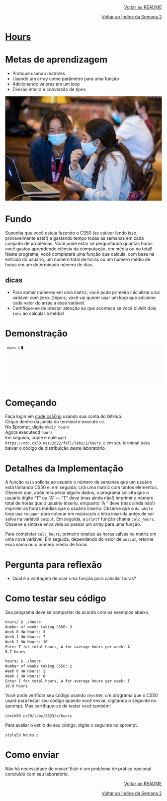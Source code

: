 <p align="right">
   <a href="https://patyfil.github.io/cs50-cc50-harvard/">Voltar ao README</a>
</p>
<p align="right">
   <a href="https://patyfil.github.io/cs50-cc50-harvard/2-Arrays.html">Voltar ao Índice da Semana 2</a>
</p>

# [Hours](https://cs50.harvard.edu/x/2023/problems/2/hours/)  

# Metas de aprendizagem
* Pratique usando matrizes
* Usando um array como parâmetro para uma função
* Adicionando valores em um loop
* Divisão inteira e conversão de tipos

<img src="../assets/hours.jpeg" />  

# Fundo
Suponha que você esteja fazendo o CS50 (se estiver lendo isso, provavelmente está!) e gastando tempo todas as semanas em cada conjunto de problemas. Você pode estar se perguntando quantas horas você gastou aprendendo ciência da computação, em média ou no total! Neste programa, você completará uma função que calcula, com base na entrada do usuário, um número total de horas ou um número médio de horas em um determinado número de dias.

## dicas
* Para somar números em uma matriz, você pode primeiro inicializar uma variável com zero. Depois, você vai querer usar um loop que adicione cada valor do array a essa variável.
* Certifique-se de prestar atenção ao que acontece se você dividir dois `ints` ao calcular a média!

# Demonstração  

<img src="../assets/hoursDemo.gif" />  

# Começando
Faça login em [code.cs50.io](https://code.cs50.io/) usando sua conta do GitHub.  
Clique dentro da janela do terminal e execute `cd`.  
No $prompt, digite `mkdir hours`  
Agora executecd `hours`  
Em seguida, copie e cole `wget https://cdn.cs50.net/2022/fall/labs/2/hours.c` em seu terminal para baixar o código de distribuição deste laboratório.  

# Detalhes da Implementação
A função `main` solicita ao usuário o número de semanas que um usuário está tomando CS50 e, em seguida, cria uma matriz com tantos elementos. Observe que, após recuperar alguns dados, o programa solicita que o usuário digite “T” ou “A” — “T” deve (mas ainda não!) imprimir o número total de horas que o usuário inseriu, enquanto “A ” deve (mas ainda não!) imprimir as horas médias que o usuário inseriu. Observe que o `do while` loop usa `toupper` para colocar em maiúscula a letra inserida antes de ser salva na variável `output`. Em seguida, a `printf` função chama `calc_hours`. Observe a sintaxe envolvida ao passar um array para uma função.  

Para completar `calc_hours`, primeiro totalize as horas salvas na matriz em uma nova variável. Em seguida, dependendo do valor de `output`, retorne essa soma ou o número médio de horas.  

# Pergunta para reflexão  
* Qual é a vantagem de usar uma função para calcular horas?  

# Como testar seu código
Seu programa deve se comportar de acordo com os exemplos abaixo.  

```
hours/ $ ./hours
Number of weeks taking CS50: 3
Week 0 HW Hours: 3
Week 1 HW Hours: 7
Week 2 HW Hours: 10
Enter T for total hours, A for average hours per week: A
6.7 hours
```

```
hours/ $ ./hours
Number of weeks taking CS50: 2
Week 0 HW Hours: 2
Week 1 HW Hours: 8
Enter T for total hours, A for average hours per week: T
10.0 hours
```

Você pode verificar seu código usando `check50`, um programa que o CS50 usará para testar seu código quando você enviar, digitando o seguinte no `$`prompt. Mas certifique-se de testar você também!

`check50 cs50/labs/2023/x/hours`  

Para avaliar o estilo do seu código, digite o seguinte no `$`prompt.  

`style50 hours.c`

# Como enviar

Não há necessidade de enviar! Este é um problema de prática opcional concluído com seu laboratório.

<p align="right">
   <a href="https://patyfil.github.io/cs50-cc50-harvard/">Voltar ao README</a>
</p>
<p align="right">
   <a href="https://patyfil.github.io/cs50-cc50-harvard/2-Arrays.html">Voltar ao Índice da Semana 2</a>
</p>